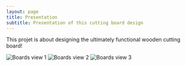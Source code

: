```yaml
---
layout: page
title: Presentation
subtitle: Presentation of this cutting board design
---
```


This projet is about designing the ultimately functional wooden cutting board! 

![Boards view 1]({{site.url}}/img/results/example/combo/selected/several_boards_combo_1.JPG)
![Boards view 2]({{site.url}}/img/results/example/combo/selected/several_boards_combo_2.JPG)
![Boards view 3]({{site.url}}/img/results/example/combo/selected/several_boards_combo_3.JPG)
 
 
